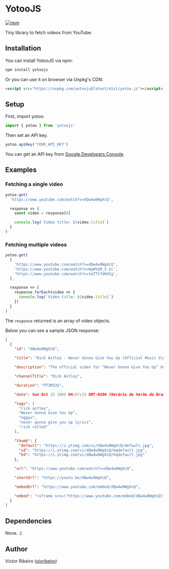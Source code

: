 # YotooJS

[![npm](https://img.shields.io/npm/v/yotoojs?color=d40416&style=for-the-badge)](https://www.npmjs.com/package/yotoojs)

Tiny library to fetch videos from YouTube.

## Installation

You can install YotooJS via npm:

```bash
npm install yotoojs
```

Or you can use it on browser via Unpkg's CDN:

```html
<script src="https://unpkg.com/yotoojs@latest/dist/yotoo.js"></script>
```

## Setup

First, import yotoo:

```js
import { yotoo } from 'yotoojs'
```

Then set an API key.

```js
yotoo.apiKey('YOUR_API_KEY')
```

You can get an API key from [Google Developers Console](https://console.developers.google.com/apis/credentials).

## Examples

### Fetching a single video

```js
yotoo.get(
  'https://www.youtube.com/watch?v=dQw4w9WgXcQ',

  response => {
    const video = response[0]

    console.log(`Video title: ${video.title}`)
  }
)
```

### Fetching multiple videos

```js
yotoo.get(
  [
    'https://www.youtube.com/watch?v=dQw4w9WgXcQ',
    'https://www.youtube.com/watch?v=HyWYpM_S-2c',
    'https://www.youtube.com/watch?v=taTTt7dH4Ig',
  ],

  response => {
    response.forEach(video => {
      console.log(`Video title: ${video.title}`)
    })
  }
)
```

The `response` returned is an array of video objects.

Below you can see a sample JSON response:

```json
[
  {
    "id": "dQw4w9WgXcQ",

    "title": "Rick Astley - Never Gonna Give You Up (Official Music Video)",

    "description": "The official video for “Never Gonna Give You Up” by Rick Astley",

    "channelTitle": "Rick Astley",

    "duration": "PT3M33S",

    "date": Sun Oct 25 2009 04:57:33 GMT-0200 (Horário de Verão de Brasília),

    "tags": [
      "rick astley",
      "Never Gonna Give You Up",
      "nggyu",
      "never gonna give you up lyrics",
      "rick rolled"
    ],

    "thumb": {
      "default": "https://i.ytimg.com/vi/dQw4w9WgXcQ/default.jpg",
      "sd": "https://i.ytimg.com/vi/dQw4w9WgXcQ/mqdefault.jpg",
      "hd": "https://i.ytimg.com/vi/dQw4w9WgXcQ/hqdefault.jpg"
    },

    "url": "https://www.youtube.com/watch?v=dQw4w9WgXcQ",

    "shortUrl": "https://youtu.be/dQw4w9WgXcQ",

    "embedUrl": "https://www.youtube.com/embed/dQw4w9WgXcQ",

    "embed": "<iframe src=\"https://www.youtube.com/embed/dQw4w9WgXcQ\" frameborder=\"0\" allow=\"accelerometer; autoplay; encrypted-media; gyroscope; picture-in-picture\" allowfullscreen></iframe>"
  }
]
```

## Dependencies

None. :)

## Author

Victor Ribeiro ([ojvribeiro](https://github.com/ojvribeiro))
